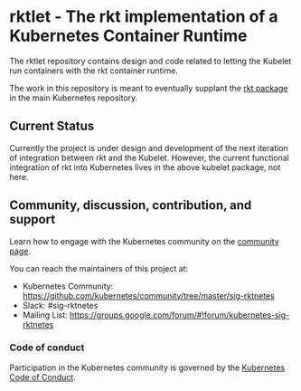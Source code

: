 # rktlet - The rkt implementation of a Kubernetes Container Runtime

The rktlet repository contains design and code related to letting the Kubelet run containers with the rkt container runtime.

The work in this repository is meant to eventually supplant the [rkt package](https://github.com/kubernetes/kubernetes/tree/v1.3.0/pkg/kubelet/rkt/) in the main Kubernetes repository.

## Current Status

Currently the project is under design and development of the next iteration of integration between rkt and the Kubelet.
However, the current functional integration of rkt into Kubernetes lives in the above kubelet package, not here.

## Community, discussion, contribution, and support

Learn how to engage with the Kubernetes community on the [community page](http://kubernetes.io/community/).

You can reach the maintainers of this project at:

- Kubernetes Community: https://github.com/kubernetes/community/tree/master/sig-rktnetes
- Slack: #sig-rktnetes
- Mailing List: https://groups.google.com/forum/#!forum/kubernetes-sig-rktnetes

### Code of conduct

Participation in the Kubernetes community is governed by the [Kubernetes Code of Conduct](code-of-conduct.md).
